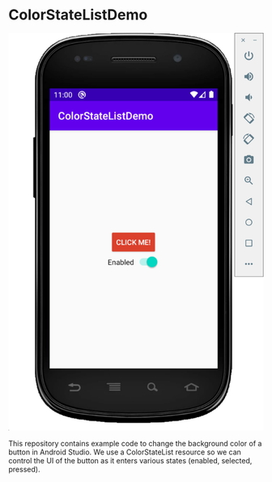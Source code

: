 # ColorStateListDemo

<img src="./screenShot.png" title='App screenshot' />

This repository contains example code to change the background color of a button in Android Studio. We use a ColorStateList resource so we can control the UI of the button as it enters various states (enabled, selected, pressed).